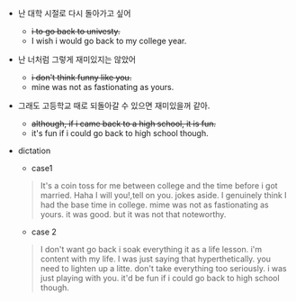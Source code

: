 * 난 대학 시절로 다시 돌아가고 싶어 
  * ~~i  to go back to  univesty.~~
  * I wish i would go back to my college year.
* 난 너처럼 그렇게 재미있지는 않았어
  * ~~i don't think funny like you.~~
  * mine was not as fastionating as yours.
* 그래도 고등학교 때로 되돌아갈 수 있으면 재미있을꺼 같아. 
  * ~~although, if i came back to a high school, it is fun.~~
  * it's fun if i could go back to high school though.
 
* dictation 

    * case1

    > It's a coin toss for me between college and the time before i got married.
    > Haha I will you!,tell on you. jokes aside. I genuinely think I had the base time in college.
    > mime was not as fastionating as yours. it was good. but it was not
    > that noteworthy.


    * case 2

    > I don't want go back i soak everything it as a life lesson. i'm
    > content with my life.
    > I was just saying that hyperthetically. you need to lighten up a litte.
    > don't take everything too seriously.
    > i was just playing with you. it'd be fun if i could go back to high
    > school though.

